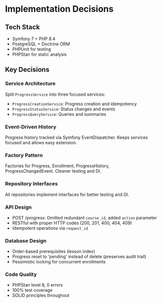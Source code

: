 # Implementation Decisions

## Tech Stack
- Symfony 7 + PHP 8.4
- PostgreSQL + Doctrine ORM
- PHPUnit for testing
- PHPStan for static analysis

## Key Decisions

### Service Architecture
Split `ProgressService` into three focused services:
- `ProgressCreationService`: Progress creation and idempotency
- `ProgressStatusService`: Status changes and events
- `ProgressQueryService`: Queries and summaries

### Event-Driven History
Progress history tracked via Symfony EventDispatcher. Keeps services focused and allows easy extension.

### Factory Pattern
Factories for Progress, Enrollment, ProgressHistory, ProgressChangedEvent. Cleaner testing and DI.

### Repository Interfaces
All repositories implement interfaces for better testing and DI.

### API Design
- POST /progress: Omitted redundant `course_id`, added `action` parameter
- RESTful with proper HTTP codes (200, 201, 400, 404, 409)
- Idempotent operations via `request_id`

### Database Design
- Order-based prerequisites (lesson index)
- Progress reset to 'pending' instead of delete (preserves audit trail)
- Pessimistic locking for concurrent enrollments

### Code Quality
- PHPStan level 8, 0 errors
- 100% test coverage
- SOLID principles throughout
